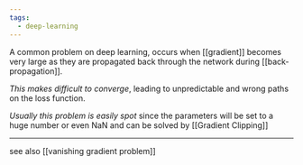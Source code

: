 ```yaml
---
tags:
  - deep-learning
---
```

A common problem on deep learning, occurs when [[gradient]] becomes very large as they are propagated back through the network during [[back-propagation]].

*This makes difficult to converge*, leading to unpredictable and wrong paths on the loss function.

*Usually this problem is easily spot* since the parameters will be set to a huge number or even NaN and can be solved by [[Gradient Clipping]]

---
see also [[vanishing gradient problem]]
